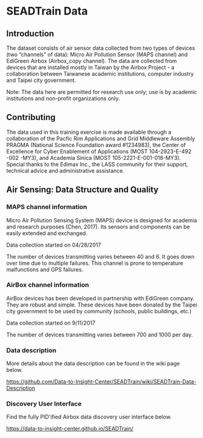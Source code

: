# SEADTrain Data


## Introduction
The dataset consists of air sensor data collected from two types of devices (two “channels” of data): Micro Air Pollution Sensor (MAPS channel) and EdiGreen Airbox (Airbox_copy channel).  The data are collected from devices that are installed mostly in Taiwan by the Airbox Project - a collaboration between Taiwanese academic institutions, computer industry and Taipei city government.  

Note: The data here are permitted for research use only; use is by academic institutions and non-profit organizations only. 

## Contributing
The data used in this training exercise is made available through a collaboration of the Pacfic Rim Applications and Grid Middleware Assembly PRAGMA (National Science Foundation award #1234983), the Center of Excellence for Cyber Enablement of Applications (MOST 104-2923-E-492 -002 -MY3), and Academia Sinica (MOST 105-2221-E-001-016-MY3).  Special thanks to the Edimax Inc., the LASS community for their support, technical advice and administrative assistance.

## Air Sensing: Data Structure and Quality

### MAPS channel information
Micro Air Pollution Sensing System (MAPS) device is designed for academia and research purposes (Chen, 2017). Its sensors and components can be easily extended and exchanged.

Data collection started on 04/28/2017

The number of devices transmitting varies between 40 and 6. It goes down over time due to multiple failures. This channel is prone to temperature malfunctions and GPS failures.

### AirBox channel information

AirBox devices has been developed in partnership with EdiGreen company. They are robust and simple. These devices have been donated by the Taipei city government to be used by community (schools, public buildings, etc.) 

Data collection started on 9/11/2017

The number of devices transmitting varies  between 700 and 1000 per day.

### Data description

More details about the data description can be found in the wiki page below.

https://github.com/Data-to-Insight-Center/SEADTrain/wiki/SEADTrain-Data-Description

### Discovery User Interface

Find the fully PID'ified Airbox data discovery user interface below.

https://data-to-insight-center.github.io/SEADTrain/

